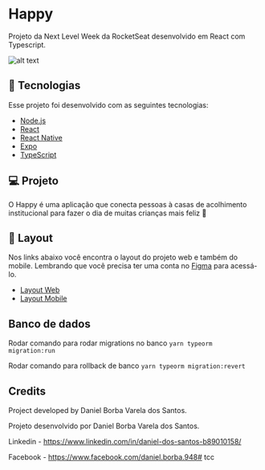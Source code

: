 # Happy

Projeto da Next Level Week da RocketSeat desenvolvido em React com Typescript.

![alt text](https://github.com/danielborbavareladossantos/nlw/blob/main/docs/happy.png?raw=true)

## 🚀 Tecnologias

Esse projeto foi desenvolvido com as seguintes tecnologias:

- [Node.js](https://nodejs.org/en/)
- [React](https://reactjs.org)
- [React Native](https://facebook.github.io/react-native/)
- [Expo](https://expo.io/)
- [TypeScript](https://www.typescriptlang.org/)

## 💻 Projeto

O Happy é uma aplicação que conecta pessoas à casas de acolhimento institucional para fazer o dia de muitas crianças mais feliz 💜

## 🔖 Layout

Nos links abaixo você encontra o layout do projeto web e também do mobile. Lembrando que você precisa ter uma conta no [Figma](http://figma.com/) para acessá-lo.

- [Layout Web](https://www.figma.com/file/mDEbnoojksG4w8sOxmudh3/Happy-Web)
- [Layout Mobile](https://www.figma.com/file/X27FfVxAgy9f5IFa7ONlph/Happy-Mobile)

## Banco de dados

Rodar comando para rodar migrations no banco
`yarn typeorm migration:run`

Rodar comando para rollback de banco
`yarn typeorm migration:revert`

## Credits

Project developed by Daniel Borba Varela dos Santos.

Projeto desenvolvido por Daniel Borba Varela dos Santos.

Linkedin - https://www.linkedin.com/in/daniel-dos-santos-b89010158/

Facebook - https://www.facebook.com/daniel.borba.948# tcc
